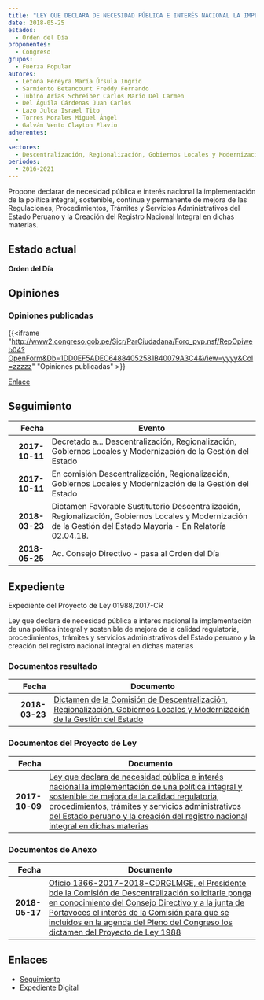 ```yaml
---
title: "LEY QUE DECLARA DE NECESIDAD PÚBLICA E INTERÉS NACIONAL LA IMPLEMENTACIÓN DE UNA POLÍTICA INTEGRAL Y SOSTENIBLE DE MEJORA DE LA CALIDAD REGULATORIA, PROCEDIMIENTOS, TRÁMITES Y SERVICIOS ADMINISTRATIVOS DEL ESTADO PERUANO Y LA CREACIÓN DEL REGISTRO NACIONAL INTEGRAL EN DICHAS MATERIAS"
date: 2018-05-25
estados: 
  - Orden del Día
proponentes: 
  - Congreso
grupos: 
  - Fuerza Popular
autores: 
  - Letona Pereyra María Úrsula Ingrid
  - Sarmiento Betancourt Freddy Fernando
  - Tubino Arias Schreiber Carlos Mario Del Carmen
  - Del Águila Cárdenas Juan Carlos
  - Lazo Julca Israel Tito
  - Torres Morales Miguel Ángel
  - Galván Vento Clayton Flavio
adherentes: 
  - 
sectores: 
  - Descentralización, Regionalización, Gobiernos Locales y Modernización de la Gestión del Estado
periodos: 
  - 2016-2021
---
```


Propone declarar de necesidad pública e interés nacional la implementación de la política integral, sostenible, continua y permanente de mejora de las Regulaciones, Procedimientos, Trámites y Servicios Administrativos del Estado Peruano y la Creación del Registro Nacional Integral en dichas materias.


## Estado actual

**Orden del Día**

## Opiniones

### Opiniones publicadas

{{<iframe "http://www2.congreso.gob.pe/Sicr/ParCiudadana/Foro_pvp.nsf/RepOpiweb04?OpenForm&Db=1DD0EF5ADEC64884052581B40079A3C4&View=yyyy&Col=zzzzz" "Opiniones publicadas" >}}

[Enlace](http://www2.congreso.gob.pe/Sicr/ParCiudadana/Foro_pvp.nsf/RepOpiweb04?OpenForm&Db=1DD0EF5ADEC64884052581B40079A3C4&View=yyyy&Col=zzzzz)

## Seguimiento

| Fecha | Evento |
|------:|--------|
| **2017-10-11** | Decretado a... Descentralización, Regionalización, Gobiernos Locales y Modernización de la Gestión del Estado|
| **2017-10-11** | En comisión Descentralización, Regionalización, Gobiernos Locales y Modernización de la Gestión del Estado|
| **2018-03-23** | Dictamen Favorable Sustitutorio Descentralización, Regionalización, Gobiernos Locales y Modernización de la Gestión del Estado Mayoria - En Relatoría 02.04.18.|
| **2018-05-25** | Ac. Consejo Directivo - pasa al Orden del Día|


## Expediente

Expediente del Proyecto de Ley 01988/2017-CR

Ley que declara de necesidad pública e interés nacional la implementación de una política integral y sostenible de mejora de la calidad regulatoria, procedimientos, trámites y servicios administrativos del Estado peruano y la creación del registro nacional integral en dichas materias


### Documentos resultado

| Fecha | Documento |
|------:|--------|
| **2018-03-23** | [Dictamen de la Comisión de Descentralización, Regionalización, Gobiernos Locales y Modernización de la Gestión del Estado](http://www.leyes.congreso.gob.pe/Documentos/2016_2021/Dictamenes/Proyectos_de_Ley/01988DC08MAY20180323.pdf) |

### Documentos del Proyecto de Ley

| Fecha | Documento |
|------:|--------|
| **2017-10-09** | [Ley que declara de necesidad pública e interés nacional la implementación de una política integral y sostenible de mejora de la calidad regulatoria, procedimientos, trámites y servicios administrativos del Estado peruano y la creación del registro nacional integral en dichas materias](http://www.leyes.congreso.gob.pe/Documentos/2016_2021/Proyectos_de_Ley_y_de_Resoluciones_Legislativas/PL0198820171009.pdf) |

### Documentos de Anexo

| Fecha | Documento |
|------:|--------|
| **2018-05-17** | [Oficio 1366-2017-2018-CDRGLMGE, el Presidente bde la Comisión de Descentralización solicitarle ponga en conocimiento del Consejo Directivo y a la junta de Portavoces el interés de la Comisión para que se incluidos en la agenda del Pleno del Congreso los dictamen del Proyecto de Ley 1988](http://www.leyes.congreso.gob.pe/Documentos/2016_2021/Oficios/Comisiones_Ordinarias/OFICIO-1366-2017-2018-CDRGLMGE.pdf) |

## Enlaces 

- [Seguimiento](http://www2.congreso.gob.pe/Sicr/TraDocEstProc/CLProLey2016.nsf/f7fff46988ca05b1052578e100829cc7/090fa087e070e10a052581b6005c22f6?OpenDocument)
- [Expediente Digital](http://www2.congreso.gob.pe/Sicr/TraDocEstProc/CLProLey2016.nsf/f7fff46988ca05b1052578e100829cc7/090fa087e070e10a052581b6005c22f6?OpenDocument&Click=05257FB7005EB655.eb71d0cf91d8294e05256cdf006b5706/$Body/0.1C6C)
